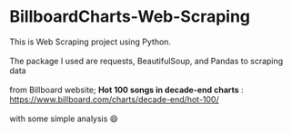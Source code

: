 # BillboardCharts-Web-Scraping

This is Web Scraping project using Python.\
\
The package I used are requests, BeautifulSoup, and Pandas to scraping data\
\
from Billboard website; <b>Hot 100 songs in decade-end charts</b> : https://www.billboard.com/charts/decade-end/hot-100/
\
\
with some simple analysis 😄 
